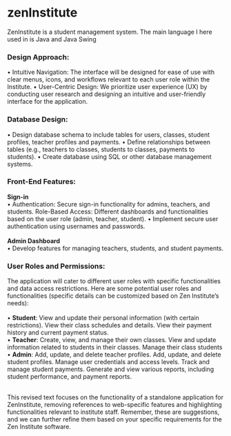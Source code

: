 # zenInstitute
ZenInstitute is a student management system. The main language I here used in is Java and Java Swing

<h3>Design Approach:</h3>
• Intuitive Navigation: The interface will be designed for ease of use with clear menus,
icons, and workflows relevant to each user role within the Institute.
• User-Centric Design: We prioritize user experience (UX) by conducting user research
and designing an intuitive and user-friendly interface for the application.

<h3>Database Design:</h3>
• Design database schema to include tables for users, classes, student profiles, teacher
profiles and payments.
• Define relationships between tables (e.g., teachers to classes, students to classes,
payments to students).
• Create database using SQL or other database management systems.

<h3>Front-End Features:</h3>
<b>Sign-in</b><br>
• Authentication: Secure sign-in functionality for admins, teachers, and students.
Role-Based Access: Different dashboards and functionalities based on the user
role (admin, teacher, student).
• Implement secure user authentication using usernames and passwords.<br><br>
<b>Admin Dashboard</b><br>
• Develop features for managing teachers, students, and student payments.

<h3>User Roles and Permissions:</h3>
The application will cater to different user roles with specific functionalities and data access
restrictions. Here are some potential user roles and functionalities (specific details can be
customized based on Zen Institute’s needs):
<br></br>
• <b>Student</b>: View and update their personal information (with certain restrictions).
View their class schedules and details. View their payment history and current
payment status.<br>
• <b>Teacher</b>: Create, view, and manage their own classes. View and update
information related to students in their classes. Manage their class students<br>
• <b>Admin</b>: Add, update, and delete teacher profiles. Add, update, and delete
student profiles. Manage user credentials and access levels. Track and manage
student payments. Generate and view various reports, including student
performance, and payment reports.<br><br>

This revised text focuses on the functionality of a standalone application for ZenInstitute,
removing references to web-specific features and highlighting functionalities relevant to
institute staff. Remember, these are suggestions, and we can further refine them based on
your specific requirements for the Zen Institute software.

